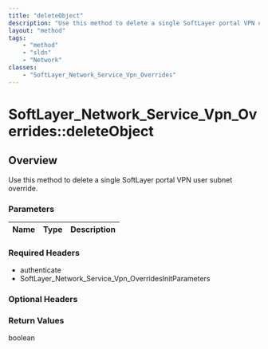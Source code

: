 ```yaml
---
title: "deleteObject"
description: "Use this method to delete a single SoftLayer portal VPN user subnet override."
layout: "method"
tags:
    - "method"
    - "sldn"
    - "Network"
classes:
    - "SoftLayer_Network_Service_Vpn_Overrides"
---
```

# SoftLayer_Network_Service_Vpn_Overrides::deleteObject
## Overview 
Use this method to delete a single SoftLayer portal VPN user subnet override. 

### Parameters 
|Name | Type | Description |
| --- | --- | --- |


### Required Headers
* authenticate
* SoftLayer_Network_Service_Vpn_OverridesInitParameters

### Optional Headers

### Return Values
boolean


